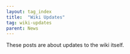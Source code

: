 ```yaml
---
layout: tag_index
title:  "Wiki Updates"
tag: wiki-updates
parent: News
---
```


These posts are about updates to the wiki itself.
